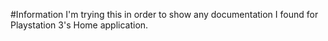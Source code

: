 #Information
I'm trying this in order to show any documentation I found for Playstation 3's Home application.
